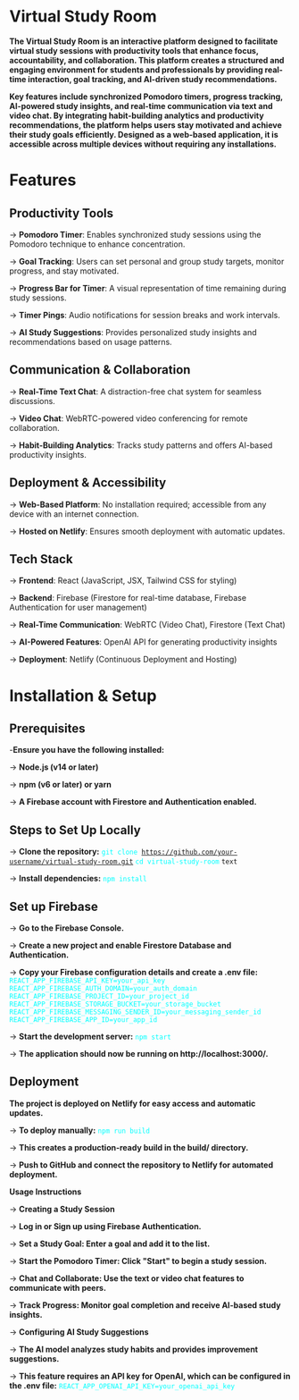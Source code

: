 # Virtual Study Room 
**The Virtual Study Room is an interactive platform designed to facilitate virtual study sessions with productivity tools that enhance focus, accountability, and collaboration. This platform creates a structured and engaging environment for students and professionals by providing real-time interaction, goal tracking, and AI-driven study recommendations.**

**Key features include synchronized Pomodoro timers, progress tracking, AI-powered study insights, and real-time communication via text and video chat. By integrating habit-building analytics and productivity recommendations, the platform helps users stay motivated and achieve their study goals efficiently. Designed as a web-based application, it is accessible across multiple devices without requiring any installations.**

# Features
## Productivity Tools

-> **Pomodoro Timer**: Enables synchronized study sessions using the Pomodoro technique to enhance concentration.

-> **Goal Tracking**: Users can set personal and group study targets, monitor progress, and stay motivated.

-> **Progress Bar for Timer**: A visual representation of time remaining during study sessions.

-> **Timer Pings**: Audio notifications for session breaks and work intervals.

-> **AI Study Suggestions**: Provides personalized study insights and recommendations based on usage patterns.

## Communication & Collaboration

-> **Real-Time Text Chat**: A distraction-free chat system for seamless discussions.

-> **Video Chat**: WebRTC-powered video conferencing for remote collaboration.

-> **Habit-Building Analytics**: Tracks study patterns and offers AI-based productivity insights.

## Deployment & Accessibility

-> **Web-Based Platform**: No installation required; accessible from any device with an internet connection.

-> **Hosted on Netlify**: Ensures smooth deployment with automatic updates.

## Tech Stack

-> **Frontend**: React (JavaScript, JSX, Tailwind CSS for styling)

-> **Backend**: Firebase (Firestore for real-time database, Firebase Authentication for user management)

-> **Real-Time Communication**: WebRTC (Video Chat), Firestore (Text Chat)

-> **AI-Powered Features**: OpenAI API for generating productivity insights

-> **Deployment**: Netlify (Continuous Deployment and Hosting)


# Installation & Setup

## Prerequisites

-**Ensure you have the following installed:**

-> **Node.js (v14 or later)**

-> **npm (v6 or later) or yarn**

-> **A Firebase account with Firestore and Authentication enabled.**

## Steps to Set Up Locally

-> **Clone the repository:**
      <code style="color : cyan">git clone https://github.com/your-username/virtual-study-room.git</code>
     <code style="color : cyan">cd virtual-study-room</code>
     <code style="color : name_color">text</code>
      

-> **Install dependencies:**
      <code style="color : cyan">npm install</code>
     

## Set up Firebase

-> **Go to the Firebase Console.**

-> **Create a new project and enable Firestore Database and Authentication.**

-> **Copy your Firebase configuration details and create a .env file:**
     <code style="color : cyan">
      REACT_APP_FIREBASE_API_KEY=your_api_key
      REACT_APP_FIREBASE_AUTH_DOMAIN=your_auth_domain
      REACT_APP_FIREBASE_PROJECT_ID=your_project_id
      REACT_APP_FIREBASE_STORAGE_BUCKET=your_storage_bucket
      REACT_APP_FIREBASE_MESSAGING_SENDER_ID=your_messaging_sender_id
      REACT_APP_FIREBASE_APP_ID=your_app_id</code>

-> **Start the development server:**
      <code style="color : cyan">npm start</code>
      

-> **The application should now be running on http://localhost:3000/.**


## Deployment

**The project is deployed on Netlify for easy access and automatic updates.**

-> **To deploy manually:**
    <code style="color : cyan">npm run build</code>
    

-> **This creates a production-ready build in the build/ directory.**

-> **Push to GitHub and connect the repository to Netlify for automated deployment.**

**Usage Instructions**

-> **Creating a Study Session**

-> **Log in or Sign up using Firebase Authentication.**

-> **Set a Study Goal: Enter a goal and add it to the list.**

-> **Start the Pomodoro Timer: Click "Start" to begin a study session.**

-> **Chat and Collaborate: Use the text or video chat features to communicate with peers.**

-> **Track Progress: Monitor goal completion and receive AI-based study insights.**

-> **Configuring AI Study Suggestions**

-> **The AI model analyzes study habits and provides improvement suggestions.**

-> **This feature requires an API key for OpenAI, which can be configured in the .env file:**
<code style="color : cyan">REACT_APP_OPENAI_API_KEY=your_openai_api_key</code>
      




